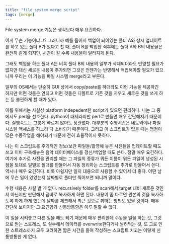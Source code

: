 ```yaml
---
title: "file system merge script"
tags: [merge]
---
```


File system merge 기능은 생각보다 매우 요긴하다.

이게 무슨 기능이냐고? 그러니까 예를 들어서 백업이 되어있는 폴더 A와 상시 업데이트를 하고 있는 폴더 B가 있다고 할 때, 폴더 B를 백업한 직후에는 폴더 A와 B의 내용물은 완전히 같게 되지만, 시간이 갈 수록 내용물이 달라지게 된다.

그래도 백업을 하는 폴더 A는 비록 폴더 B의 내용의 일부가 삭제되더라도 반영할 필요가 없지만 대신 새로운 내용이 추가되면 그것은 언젠가는 반영해서 백업해야할 필요가 있으니까 우리는 이 기능을 파일 시스템 merge라고 부른다.

일부의 OS에서는 단순히 GUI 상에서 copy/paste를 하더라도 이런 기능을 제공하긴 하지만 어떤 것들은 안되고 어떤 것들은 디폴트로 기존 것을 지우고 새로운 것을 쓰게 하는 등 불편하게 할 때가 있다.

이를 위해서는 사실상 platform indepedent한 script가 있으면 편리하다. 나는 그 중에서도 perl을 선호한다. python이 대세라지만 perl로 만들면 매우 간단해지기 때문이다. 실행속도는 그렇게 빠르지 않아도 상관없다. 대부분의 수행시간은 네트웍이나 파일 시스템 액세스를 하느라 다 소비되기 때문이다. 그리고 이 스크립트가 없을 때는 맹점이 많은 수동작업을 해야되기 때문에 전혀 효율적이지 못하다.

나는 이 스크립트를 주기적인 정보/보관 파일들/촬영해 놓은 사진들을 업데이트할 때도 쓰고 이미 구축해놓은 음악 데이터베이스를 갱신/백업할 때도 쓴다. 정말 매우 요긴하다. 여기에 추가로 사진을 관리할 때는 그 파일의 종류가 뭐든 이름이 뭐든 파일이 생성된 시점을 토대로 일별로 폴더를 만들어서 자동 정리하는 스크립트를 추가로 만들어서 쓴다. 역시나 매우 요긴하다. 비록 아쉽지만 일지 대용으로 사용할 수 있어서 더 좋다. 어떤 날에 무슨 일이 있었는지 날짜별로 폴더만 찍어보면 되니까 말이다.

수행 내용은 사실 별 게 없다. recursively folder를 scan해서 target 대비 새로운 것인지 아닌지만 판단해서 곧바로 복사하게 하면 된다. 내용이 좀 다르면 원본의 것을 복사하도록 하게 하게 했는데 날짜를 체크해서 최근 것으로 취하는 방법도 있을 것이다. 매우 간단해 보이지만 그 요긴함과 신통방통함은 이루 말할 수 없다. 

이 일을 시켜놓고 다른 일을 해도 되기 때문에 매우 편리한데 수동을 일을 하는 것, 그것으로 받는 스트레스, 또 실수해서 데이터를 overwrite한다거나 날려먹는 것, 또 그로 인한 스트레스까지 모두 고려하면 짧은 시간을 들여 작성하는 스크립트 치고는 이렇게 신통방통한 게 없다.

